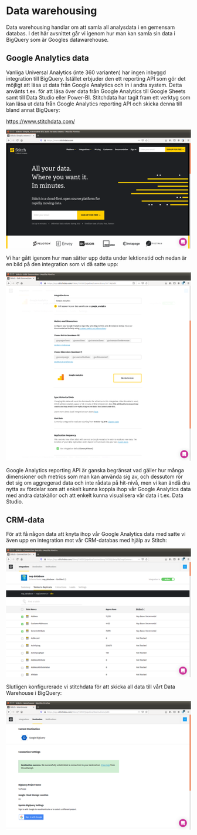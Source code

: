# Data warehousing

Data warehousing handlar om att samla all analysdata i en gemensam databas. I det här avsnittet går vi igenom hur man kan samla sin data i BigQuery som är Googles datawarehouse. 


## Google Analytics data

Vanliga Universal Analytics (inte 360 varianten) har ingen inbyggd integration till BigQuery. Istället erbjuder den ett reporting API som gör det möjligt att läsa ut data från Google Analytics och in i andra system. Detta använts t.ex. för att läsa över data från Google Analytics till Google Sheets samt till Data Studio eller Power-BI. Stitchdata har tagit fram ett verktyg som kan läsa ut data från Google Analytics reporting API och skicka denna till bland annat BigQuery:

https://www.stitchdata.com/

![Stitchdata](images/stitchdata.png)

Vi har gått igenom hur man sätter upp detta under lektionstid och nedan är en bild på den integration som vi då satte upp:

![Stitchdata](images/stitch_ga.png)

Google Analytics reporting API är ganska begränsat vad gäller hur många dimensioner och metrics som man kan använda sig av, och dessutom rör det sig om aggregerad data och inte rådata på hit-nivå, men vi kan ändå dra nytta av fördelar som att enkelt kunna koppla ihop vår Google Analytics data med andra datakällor och att enkelt kunna visualisera vår data i t.ex. Data Studio.


## CRM-data

För att få någon data att knyta ihop vår Google Analytics data med satte vi även upp en integration mot vår CRM-databas med hjälp av Stitch:

![Stitchdata](images/stitch_db.png)

Slutligen konfigurerade vi stitchdata för att skicka all data till vårt Data Warehouse i BigQuery:

![Stitchdata](images/stitch_bigquery.png)

